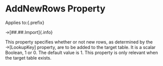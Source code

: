 # AddNewRows Property

Applies to:{.prefix}

→[##.##.Import]{.info}

This property specifies whether or not new rows, as determined by the →[LookupKey] property, are to
be added to the target table. It is a scalar Boolean, 1 or 0. The default value is 1. This
property is only relevant when the target table exists.

